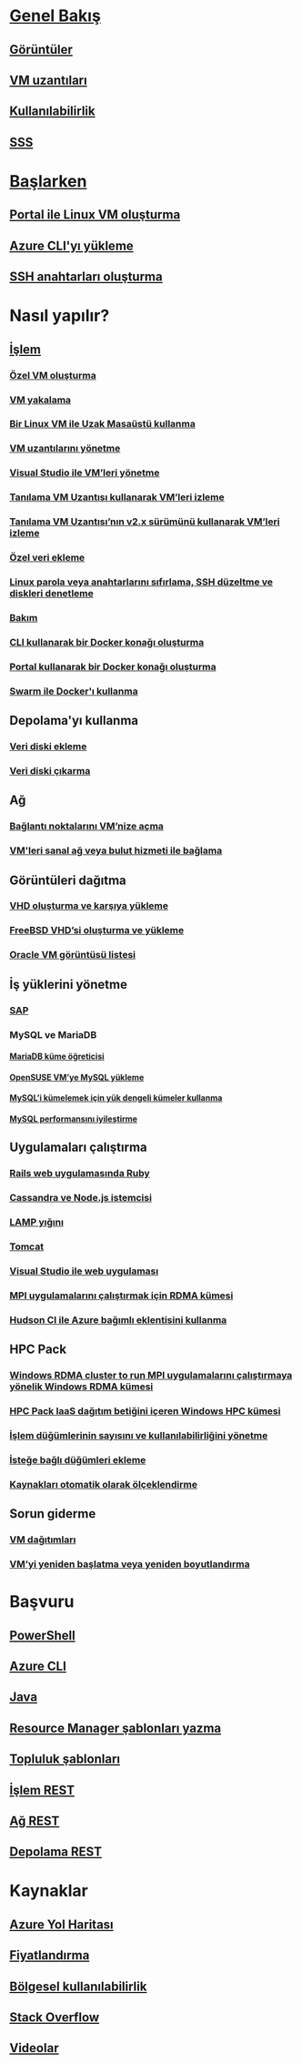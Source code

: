 # [Genel Bakış](../overview.md)
## [Görüntüler](about-images.md)
## [VM uzantıları](agents-and-extensions.md)
## [Kullanılabilirlik](configure-availability.md)
## [SSS](faq.md)

# [Başlarken](../opensource-links.md)
## [Portal ile Linux VM oluşturma](createportal.md)
## [Azure CLI'yı yükleme](../../../cli-install-nodejs.md)
## [SSH anahtarları oluşturma](../mac-create-ssh-keys.md)

# Nasıl yapılır?
## [İşlem](../intro-on-azure.md)
### [Özel VM oluşturma](create-custom.md)
### [VM yakalama](capture-image.md)
### [Bir Linux VM ile Uzak Masaüstü kullanma](remote-desktop.md)
### [VM uzantılarını yönetme](manage-extensions.md)
### [Visual Studio ile VM’leri yönetme](manage-visual-studio.md)
### [Tanılama VM Uzantısı kullanarak VM’leri izleme](../diagnostic-extension.md)
### [Tanılama VM Uzantısı’nın v2.x sürümünü kullanarak VM’leri izleme](diagnostic-extension-v2.md)
### [Özel veri ekleme](inject-custom-data.md)
### [Linux parola veya anahtarlarını sıfırlama, SSH düzeltme ve diskleri denetleme](reset-access.md)
### [Bakım](planned-maintenance-schedule.md)
### [CLI kullanarak bir Docker konağı oluşturma](cli-use-docker.md)
### [Portal kullanarak bir Docker konağı oluşturma](portal-use-docker.md)
### [Swarm ile Docker'ı kullanma](../../virtual-machines-linux-docker-swarm.md)

## Depolama'yı kullanma
### [Veri diski ekleme](attach-disk.md)
### [Veri diski çıkarma](detach-disk.md)

## Ağ
### [Bağlantı noktalarını VM’nize açma](setup-endpoints.md)
### [VM'leri sanal ağ veya bulut hizmeti ile bağlama](connect-vms.md)

## Görüntüleri dağıtma
### [VHD oluşturma ve karşıya yükleme](create-upload-vhd.md)
### [FreeBSD VHD’si oluşturma ve yükleme](freebsd-create-upload-vhd.md)
### [Oracle VM görüntüsü listesi](oracle-images.md)

## İş yüklerini yönetme
### [SAP](sap-get-started.md)
### MySQL ve MariaDB
#### [MariaDB küme öğreticisi](mariadb-mysql-cluster.md)
#### [OpenSUSE VM’ye MySQL yükleme](mysql-on-opensuse.md)
#### [MySQL’i kümelemek için yük dengeli kümeler kullanma](mysql-cluster.md)
#### [MySQL performansını iyileştirme](optimize-mysql.md)

## Uygulamaları çalıştırma
### [Rails web uygulamasında Ruby](virtual-machines-linux-classic-ruby-rails-web-app.md)
### [Cassandra ve Node.js istemcisi](cassandra-nodejs.md)
### [LAMP yığını](lamp-script.md)
### [Tomcat](setup-tomcat.md)
### [Visual Studio ile web uygulaması](web-app-visual-studio.md)
### [MPI uygulamalarını çalıştırmak için RDMA kümesi](rdma-cluster.md)
### [Hudson CI ile Azure bağımlı eklentisini kullanma](../../virtual-machines-azure-slave-plugin-for-hudson.md)


## HPC Pack
### [Windows RDMA cluster to run MPI uygulamalarını çalıştırmaya yönelik Windows RDMA kümesi](hpcpack-cluster.md)
### [HPC Pack IaaS dağıtım betiğini içeren Windows HPC kümesi](hpcpack-cluster-starccm.md)
### [İşlem düğümlerinin sayısını ve kullanılabilirliğini yönetme](hpcpack-cluster-powershell-script.md)
### [İsteğe bağlı düğümleri ekleme](hpcpack-cluster-openfoam.md)
### [Kaynakları otomatik olarak ölçeklendirme](hpcpack-cluster-namd.md)

## Sorun giderme
### [VM dağıtımları](troubleshoot-deployment-new-vm.md)
### [VM’yi yeniden başlatma veya yeniden boyutlandırma](restart-resize-error-troubleshooting.md)

# Başvuru
## [PowerShell](/powershell/azure/overview)
## [Azure CLI](/cli/azure/vm)
## [Java](/java/api)
## [Resource Manager şablonları yazma](../../../azure-resource-manager/resource-group-authoring-templates.md?toc=%2fazure%2fvirtual-machines%2flinux%2ftoc.json)
## [Topluluk şablonları](https://azure.microsoft.com/documentation/templates)
## [İşlem REST](/rest/api/compute)
## [Ağ REST](/rest/api)
## [Depolama REST](/rest/api/storageservices)


# Kaynaklar
## [Azure Yol Haritası](https://azure.microsoft.com/roadmap/)
## [Fiyatlandırma](https://azure.microsoft.com/pricing/details/virtual-machines/#Linux)
## [Bölgesel kullanılabilirlik](https://azure.microsoft.com/regions/services)
## [Stack Overflow](http://stackoverflow.com/questions/tagged/azure-virtual-machine)
## [Videolar](https://azure.microsoft.com/documentation/videos/index/?services=virtual-machines)
